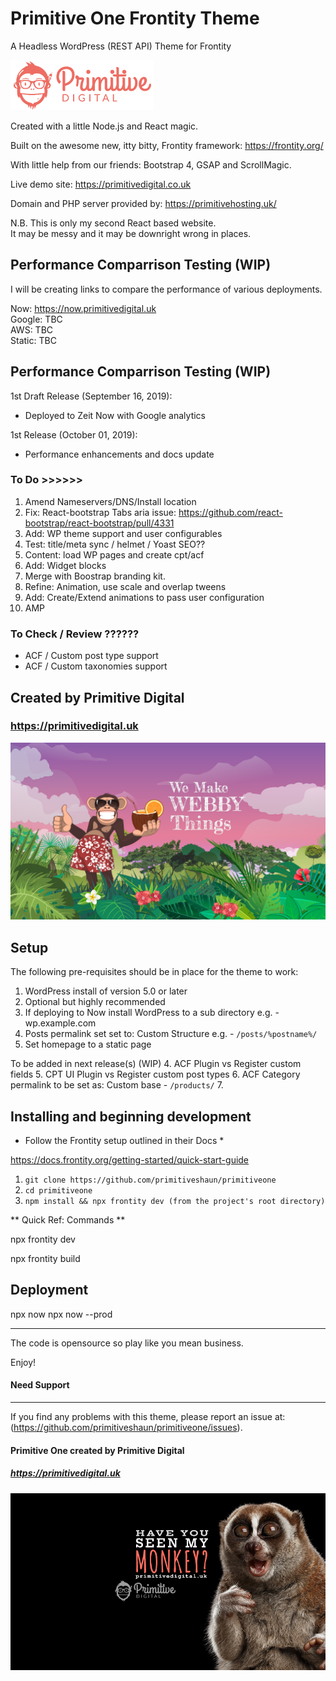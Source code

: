 # Primitive One Frontity Theme
A Headless WordPress (REST API) Theme for Frontity

![screenshot](punky.png)

Created with a little Node.js and React magic. 

Built on the awesome new, itty bitty, Frontity framework: https://frontity.org/ 

With little help from our friends: Bootstrap 4, GSAP and ScrollMagic. 

Live demo site: https://primitivedigital.co.uk  

Domain and PHP server provided by: https://primitivehosting.uk/  


N.B. This is only my second React based website.  
It may be messy and it may be downright wrong in places.


## Performance Comparrison Testing (WIP)
I will be creating links to compare the performance of various deployments.  

Now: https://now.primitivedigital.uk  
Google: TBC  
AWS: TBC  
Static: TBC  

## Performance Comparrison Testing (WIP)
1st Draft Release (September 16, 2019):  
- Deployed to Zeit Now with Google analytics  

1st Release (October 01, 2019):  
- Performance enhancements and docs update  



### To Do >>>>>>

1. Amend Nameservers/DNS/Install location
2. Fix: React-bootstrap Tabs aria issue: https://github.com/react-bootstrap/react-bootstrap/pull/4331
3. Add: WP theme support and user configurables
4. Test: title/meta sync / helmet / Yoast SEO??
5. Content: load WP pages and create cpt/acf
6. Add: Widget blocks
7. Merge with Boostrap branding kit.
8. Refine: Animation, use scale and overlap tweens
9. Add: Create/Extend animations to pass user configuration
10. AMP


### To Check / Review ??????
- ACF / Custom post type support
- ACF / Custom taxonomies support

## Created by Primitive Digital
### https://primitivedigital.uk

![screenshot](webby.png)

Setup
-----

The following pre-requisites should be in place for the theme to work:

1. WordPress install of version 5.0 or later
2. Optional but highly recommended
2. If deploying to Now install WordPress to a sub directory e.g. - wp.example.com
2. Posts permalink set set to: Custom Structure e.g. - `/posts/%postname%/`
3. Set homepage to a static page

To be added in next release(s) (WIP)
4. ACF Plugin vs Register custom fields
5. CPT UI Plugin vs Register custom post types
6. ACF Category permalink to be set as: Custom base - `/products/`
7. 

Installing and beginning development
------------------------------------

* Follow the Frontity setup outlined in their Docs *

https://docs.frontity.org/getting-started/quick-start-guide


1. `git clone https://github.com/primitiveshaun/primitiveone`
2. `cd primitiveone`
3. `npm install && npx frontity dev (from the project's root directory)`

** Quick Ref: Commands **

npx frontity dev  

npx frontity build  


Deployment
------------------------------------

npx now
npx now --prod


------------------------------------

The code is opensource so play like you mean business.

Enjoy!


#### Need Support
-------

If you find any problems with this theme, please report an issue at:
(https://github.com/primitiveshaun/primitiveone/issues).

#### Primitive One created by Primitive Digital
##### https://primitivedigital.uk

![screenshot](haveyouseenit.jpg)
